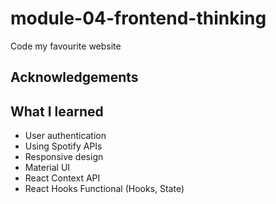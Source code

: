 # module-04-frontend-thinking
Code my favourite website

## Acknowledgements

## What I learned 

- User authentication
- Using Spotify APIs
- Responsive design
- Material UI
- React Context API
- React Hooks Functional (Hooks, State)